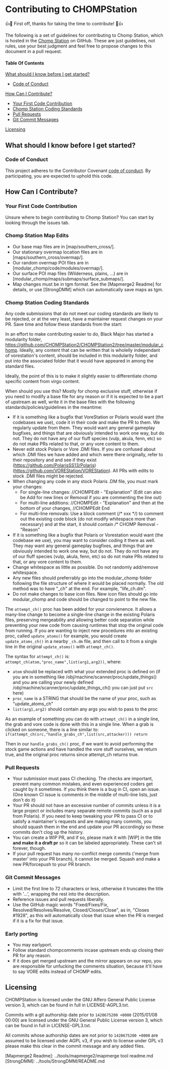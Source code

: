 # Contributing to CHOMPStation

:+1::tada: First off, thanks for taking the time to contribute! :tada::+1:

The following is a set of guidelines for contributing to Chomp Station, which is hosted in the [Chomp Station](https://github.com/CHOMPStation2/CHOMPStation2) on GitHub.
These are just guidelines, not rules, use your best judgment and feel free to propose changes to this document in a pull request.

#### Table Of Contents

[What should I know before I get started?](#what-should-i-know-before-i-get-started)
  * [Code of Conduct](#code-of-conduct)

[How Can I Contribute?](#how-can-i-contribute)
  * [Your First Code Contribution](#your-first-code-contribution)
  * [Chomp Station Coding Standards](#chomp-station-coding-standards)
  * [Pull Requests](#pull-requests)
  * [Git Commit Messages](#git-commit-messages)

[Licensing](#Licensing)


## What should I know before I get started?

### Code of Conduct

This project adheres to the Contributor Covenant [code of conduct](code_of_conduct.md).
By participating, you are expected to uphold this code.

## How Can I Contribute?

### Your First Code Contribution

Unsure where to begin contributing to Chomp Station? You can start by looking through the issues tab.

### Chomp Station Map Edits

* Our base map files are in [map/southern_cross/].
* Our stationary overmap location files are in [maps/southern_cross/overmap/].
* Our random overmap POI files are in [modular_chomp/code/modules/overmap/].
* Our surface POI map files (Wilderness, plains, ...) are in [modular_chomp/maps/submaps/surface_submaps/].
* Map changes must be in tgm format. See the [Mapmerge2 Readme] for details, or use [StrongDMM] which can automatically save maps as tgm.

### Chomp Station Coding Standards

Any code submissions that do not meet our coding standards are likely to be rejected, or at the very least, have a maintainer request changes on your PR. Save time and follow these standards from the start:

In an effort to make contributing easier to do, Black Major has started a modularity folder, https://github.com/CHOMPStation2/CHOMPStation2/tree/master/modular_chomp.
Ideally, any content that can be written that is wholelly independant of vorestation's content, should be
included in this modularity folder, and put into the associated folder that it would have appeared in among the standard files.

Ideally, the point of this is to make it slightly easier to differentiate chomp specific content from virgo content.

When should you use this?
Mostly for chomp exclusive stuff, otherwise if you need to modify a base file for any reason or if it is expected to be a part of upstream as well, write it in the base files with the following standards/policies/guidelines in the meantime:

* If it is something like a bugfix that VoreStation or Polaris would want (the codebases we use), code it in their code and make the PR to them. We regularly update from them. They would want any general gameplay bugfixes, and things that are obviously intended to work one way, but do not. They do not have any of our fluff species (vulp, akula, fenn, etc) so do not make PRs related to that, or any vore content to them.
* Never edit stock Polaris or Vore .DMI files. If you are confused about which .DMI files we have added and which were there originally, refer to their repository and and see if they exist (https://github.com/PolarisSS13/Polaris) (https://github.com/VOREStation/VOREStation). All PRs with edits to stock .DMI files might be rejected.
* When changing any code in any stock Polaris .DM file, you must mark your changes:
    * For single-line changes: //CHOMPEdit - "Explanation" (Edit can also be Add for new lines or Removal if you are commenting the line out)
    * For multi-line additions: //CHOMPEdit - "Explanation" and then at the bottom of your changes, //CHOMPEdit End
    * For multi-line removals: Use a block comment (/\* xxx \*/) to comment out the existing code block (do not modify whitespace more than necessary) and at the start, it should contain /\* CHOMP Removal - "Reason"
* If it is something like a bugfix that Polaris or Vorestation would want (the codebase we use), you may want to consider coding it there as well. They may want any general gameplay bugfixes, and things that are obviously intended to work one way, but do not. They do not have any of our fluff species (vulp, akula, fenn, etc) so do not make PRs related to that, or any vore content to them.
* Change whitespace as little as possible. Do not randomly add/remove whitespace.
* Any new files should preferrably go into the modular_chomp folder following the file structure of where it would be placed normally. The old method was to have "_ch" at the end. For example, "life_ch.dm".
* Do not make changes to base icon files. New icon files should go into modular_chomp and code should be changed to point to the new file.

The `attempt_ch()` proc has been added for your convienence. It allows a many-line change to become a single-line change in the existing Polaris files, preserving mergeability and allowing better code separation while preventing your new code from causing runtimes that stop the original code from running. If you are wanting to inject new procedures into an existing proc, called `update_atoms()` for example, you would create `update_atoms_ch()` in a nearby `_ch.dm` file, and then call to it from a single line in the original `update_atoms()` with `attempt_ch()`.

The syntax for `attempt_ch()` is: `attempt_ch(atom,"proc_name",list(arg1,arg2))`, where:
* `atom` should be replaced with what your extended proc is defined on (if you are in something like /obj/machine/scanner/proc/update_things() and you are calling your newly defined /obj/machine/scanner/proc/update_things_ch() you can just put `src` here)
* `proc_name` is a STRING that should be the name of your proc, such as "update_atoms_ch"
* `list(arg1,arg2)` should contain any args you wish to pass to the proc

As an example of something you can do with `attempt_ch()` in a single line, the grab and vore code is done with this in a single line. When a grab is clicked on someone, there is a line similar to:
`if(attempt_ch(src,"handle_grabs_ch",list(src,attacker))) return`

Then in our `handle_grabs_ch()` proc, if we want to avoid performing the stock game actions and have handled the vore stuff ourselves, we return true, and the original proc returns since attempt_ch returns true.

### Pull Requests

* Your submission must pass CI checking. The checks are important, prevent many common mistakes, and even experienced coders get caught by it sometimes. If you think there is a bug in CI, open an issue. (One known CI issue is comments in the middle of multi-line lists, just don't do it)
* Your PR should not have an excessive number of commits unless it is a large project or includes many separate remote commits (such as a pull from Polaris). If you need to keep tweaking your PR to pass CI or to satisfy a maintainer's requests and are making many commits, you should squash them in the end and update your PR accordingly so these commits don't clog up the history.
* You can create a WIP PR, and if so, please mark it with [WIP] in the title **and make it a draft pr** so it can be labeled appropriately. These can't sit forever, though.
* If your pull request has many no-conflict merge commits ('merge from master' into your PR branch), it cannot be merged. Squash and make a new PR/forcepush to your PR branch.

### Git Commit Messages

* Limit the first line to 72 characters or less, otherwise it truncates the title with '...', wrapping the rest into the description.
* Reference issues and pull requests liberally.
* Use the GitHub magic words "Fixed/Fixes/Fix, Resolved/Resolves/Resolve, Closed/Closes/Close", as in, "Closes #1928", as this will automatically close that issue when the PR is merged if it is a fix for that issue.

### Early porting

* You may earlyport.
* Follow standard chompcomments incase upstream ends up closing their PR for any reason.
* If it does get merged upstream and the mirror appears on our repo, you are responsible for unfucking the comments situation, because it'll have to say VORE edits instead of CHOMP edits.

## Licensing
CHOMPStation is licensed under the GNU Affero General Public License version 3, which can be found in full in LICENSE-AGPL3.txt.

Commits with a git authorship date prior to `1420675200 +0000` (2015/01/08 00:00) are licensed under the GNU General Public License version 3, which can be found in full in LICENSE-GPL3.txt.

All commits whose authorship dates are not prior to `1420675200 +0000` are assumed to be licensed under AGPL v3, if you wish to license under GPL v3 please make this clear in the commit message and any added files.

[Mapmerge2 Readme]: ../tools/mapmerge2/mapmerge tool readme.md
[StrongDMM]: ../tools/StrongDMM/README.md
